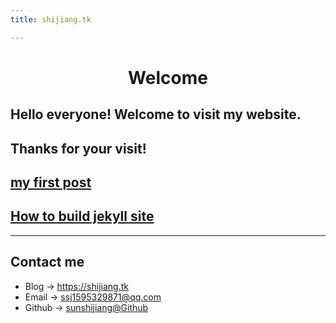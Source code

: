 ```yaml
---
title: shijiang.tk

---
```


# <center> Welcome 
## Hello everyone! Welcome to visit my website. 
## Thanks for your visit!

## [my first post](_post/2022-07-28-first-post.md)

## [How to build jekyll site](_post/2022-07-28-how-to-build-jekyll.md)

---

## Contact me

* Blog -> <https://shijiang.tk>
* Email -> <ssj1595329871@qq.com>
* Github -> [sunshijiang@Github](https://github.com/sunshijiang)

